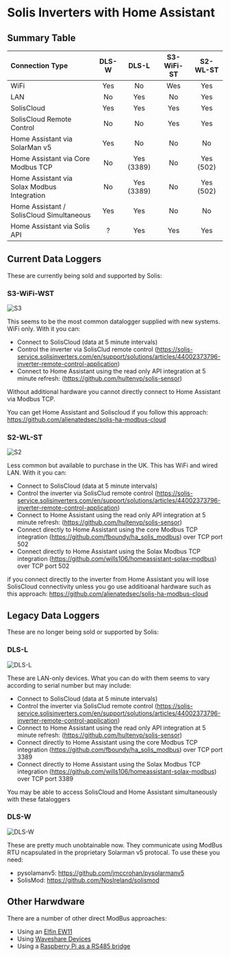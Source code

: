 <h1>Solis Inverters with Home Assistant</h1>

<h2>Summary Table</h2>

| Connection Type | DLS-W| DLS-L| S3-WiFi-ST| S2-WL-ST|
|:--|:--: |:--:|:--:|:--:|
|WiFi| Yes | No | Wes | Yes |
|LAN | No | Yes | No | Yes |
|SolisCloud| Yes | Yes | Yes | Yes |
| SolisCloud Remote Control | No| No | Yes |Yes |
| Home Assistant via SolarMan v5 | Yes | No | No | No |
| Home Assistant via Core Modbus TCP | No | Yes (3389) | No | Yes (502) |
| Home Assistant via Solax Modbus Integration | No | Yes (3389) | No | Yes (502) |
| Home Assistant / SolisCloud Simultaneous | Yes | Yes | No | No |
| Home Assistant via Solis API | ? | Yes | Yes | Yes |

<h2>Current Data Loggers</h3>
These are currently being sold and supported by Solis:
<h3>S3-WiFi-WST</h3>

![S3](https://www.bimblesolar.com/image/cache/data/extra/xSolisW3-228x228.png.pagespeed.ic.hXxY06srvj.png)

This seems to be the most common datalogger supplied with new systems. WiFi only. With it you can:

- Connect to SolisCloud (data at 5 minute intervals)
- Control the inverter via SolisClud remote control (https://solis-service.solisinverters.com/en/support/solutions/articles/44002373796-inverter-remote-control-application)
- Connect to Home Assistant using the read only API integration at 5 minute refresh: (https://github.com/hultenvp/solis-sensor)

Without additional hardware you cannot directly connect to Home Assistant via Modbus TCP.

You can get Home Assistant and Soliscloud if you follow this approach: https://github.com/alienatedsec/solis-ha-modbus-cloud

<h3>S2-WL-ST</h3>

![S2](https://www.solartradesales.co.uk/Cache/Images/Solis-Data-Logging-Stick-WL-4-Pin-03-500x500.jpg)

Less common but available to purchase in the UK. This has WiFi and wired LAN. With it you can:

- Connect to SolisCloud (data at 5 minute intervals)
- Control the inverter via SolisClud remote control (https://solis-service.solisinverters.com/en/support/solutions/articles/44002373796-inverter-remote-control-application)
- Connect to Home Assistant using the read only API integration at 5 minute refresh: (https://github.com/hultenvp/solis-sensor)
- Connect directly to Home Assistant using the core Modbus TCP integration (https://github.com/fboundy/ha_solis_modbus) over TCP port 502
- Connect directly to Home Assistant using the Solax Modbus TCP integration (https://github.com/wills106/homeassistant-solax-modbus) over TCP port 502

if you connect directly to the inverter from Home Assistant you will lose SolisCloud connectivity unless you go use additioanal hardware such as this approach: https://github.com/alienatedsec/solis-ha-modbus-cloud

<h2>Legacy Data Loggers</h3>
These are no longer being sold or supported by Solis:
<h3>DLS-L</h3>

![DLS-L](https://statics3.solisinverters.com/uploads/image/5bdbe1df35b21.png)

These are LAN-only devices. What you can do with them seems to vary according to serial number but may include:
- Connect to SolisCloud (data at 5 minute intervals)
- Control the inverter via SolisClud remote control (https://solis-service.solisinverters.com/en/support/solutions/articles/44002373796-inverter-remote-control-application)
- Connect to Home Assistant using the read only API integration at 5 minute refresh: (https://github.com/hultenvp/solis-sensor)
- Connect directly to Home Assistant using the core Modbus TCP integration (https://github.com/fboundy/ha_solis_modbus) over TCP port 3389
- Connect directly to Home Assistant using the Solax Modbus TCP integration (https://github.com/wills106/homeassistant-solax-modbus) over TCP port 3389

You may be able to access SolisCloud and Home Assistant simultaneously with these fataloggers


<h3>DLS-W</h3>

![DLS-W](https://s3.amazonaws.com/cdn.freshdesk.com/data/helpdesk/attachments/production/2043331447819/original/2Am8zHDI3Y6yjKemBgX7MRaVooxyUf3hZA.png?1650705272)

These are pretty much unobtainable now. They communicate using ModBus RTU ncapsulated in the proprietary Solarman v5 protocal. To use these you need:

- pysolamanv5: https://github.com/jmccrohan/pysolarmanv5
- SolisMod: https://github.com/NosIreland/solismod

<h2>Other Harwdware</h2>

There are a number of other direct ModBus approaches:

- Using an [Elfin EW11](https://github.com/Jumpy07/Solis---SolisCloud-and-Home-Assistant/tree/main?fbclid=IwAR0MD-xyu1xAgjVkqq72PsfEIgRXie2Xfkw18F-ABhq5uBIzVg9c2FvG23U)
- Using [Waveshare Devices](https://github.com/alienatedsec/solis-ha-modbus-cloud)
- Using a [Raspberry Pi as a RS485 bridge](https://github.com/mjh-homeassistant/solis-multiplexer?fbclid=IwAR1jBrAm_-cx7-ioJXFHdLrIXySKcRXJdp_YkdLIxKFv2ZpLetNNezewcCA) 
